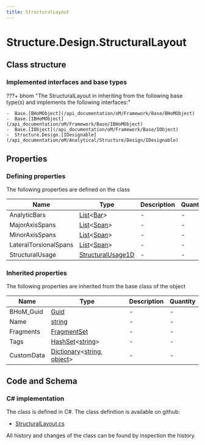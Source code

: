```yaml
---
title: StructuralLayout
---
```


# Structure.Design.StructuralLayout



## Class structure

### Implemented interfaces and base types

???+ bhom "The StructuralLayout in inheriting from the following base type(s) and implements the following interfaces:"

    -  Base.[BHoMObject](/api_documentation/oM/Framework/Base/BHoMObject)
    -  Base.[IBHoMObject](/api_documentation/oM/Framework/Base/IBHoMObject)
    -  Base.[IObject](/api_documentation/oM/Framework/Base/IObject)
    -  Structure.Design.[IDesignable](/api_documentation/oM/Analytical/Structure/Design/IDesignable)


## Properties



### Defining properties

The following properties are defined on the class

| Name             | Type             | Description      | Quantity         |
|------------------|------------------|------------------|------------------|
| AnalyticBars | [List](https://learn.microsoft.com/en-us/dotnet/api/System.Collections.Generic.List-1?view=netstandard-2.0)&lt;[Bar](/api_documentation/oM/Analytical/Structure/Elements/Bar)&gt; | - | - |
| MajorAxisSpans | [List](https://learn.microsoft.com/en-us/dotnet/api/System.Collections.Generic.List-1?view=netstandard-2.0)&lt;[Span](/api_documentation/oM/Analytical/Structure/Design/Span)&gt; | - | - |
| MinorAxisSpans | [List](https://learn.microsoft.com/en-us/dotnet/api/System.Collections.Generic.List-1?view=netstandard-2.0)&lt;[Span](/api_documentation/oM/Analytical/Structure/Design/Span)&gt; | - | - |
| LateralTorsionalSpans | [List](https://learn.microsoft.com/en-us/dotnet/api/System.Collections.Generic.List-1?view=netstandard-2.0)&lt;[Span](/api_documentation/oM/Analytical/Structure/Design/Span)&gt; | - | - |
| StructuralUsage | [StructuralUsage1D](/api_documentation/oM/Analytical/Structure/Elements/StructuralUsage1D) | - | - |


### Inherited properties
The following properties are inherited from the base class of the object

| Name             | Type             | Description      | Quantity         |
|------------------|------------------|------------------|------------------|
| BHoM_Guid | [Guid](https://learn.microsoft.com/en-us/dotnet/api/System.Guid?view=netstandard-2.0) | - | - |
| Name | [string](https://learn.microsoft.com/en-us/dotnet/api/System.String?view=netstandard-2.0) | - | - |
| Fragments | [FragmentSet](/api_documentation/oM/Framework/Base/FragmentSet) | - | - |
| Tags | [HashSet](https://learn.microsoft.com/en-us/dotnet/api/System.Collections.Generic.HashSet-1?view=netstandard-2.0)&lt;[string](https://learn.microsoft.com/en-us/dotnet/api/System.String?view=netstandard-2.0)&gt; | - | - |
| CustomData | [Dictionary](https://learn.microsoft.com/en-us/dotnet/api/System.Collections.Generic.Dictionary-2?view=netstandard-2.0)&lt;[string](https://learn.microsoft.com/en-us/dotnet/api/System.String?view=netstandard-2.0), [object](https://learn.microsoft.com/en-us/dotnet/api/System.Object?view=netstandard-2.0)&gt; | - | - |


## Code and Schema

### C# implementation

The class is defined in C#. The class definition is available on github:

- [StructuralLayout.cs](https://github.com/BHoM/BHoM/blob/develop/Structure_oM/Design\StructuralLayout.cs)

All history and changes of the class can be found by inspection the history.
